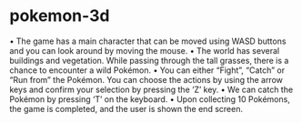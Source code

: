 # pokemon-3d
•	The game has a main character that can be moved using WASD buttons and you can look around by moving the mouse. 
•	The world has several buildings and vegetation. While passing through the tall grasses, there is a chance to encounter a wild Pokémon. 
•	You can either “Fight”, “Catch” or “Run from” the Pokémon. You can choose the actions by using the arrow keys and confirm your selection by pressing the ‘Z’ key. 
•	We can catch the Pokémon by pressing ‘T’ on the keyboard.
•	Upon collecting 10 Pokémons, the game is completed, and the user is shown the end screen.

